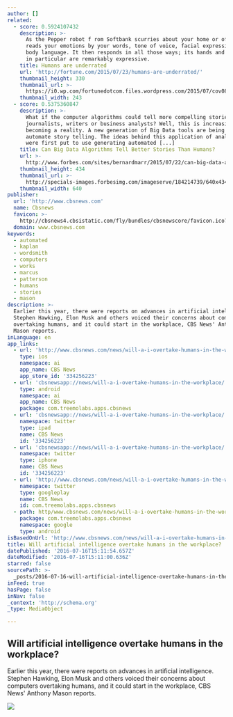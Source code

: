 ```yaml
---
author: []
related:
  - score: 0.5924107432
    description: >-
      As the Pepper robot f rom Softbank scurries about your home or office, it
      reads your emotions by your words, tone of voice, facial expressions, and
      body language. It then responds in all those ways; its hands and posture
      in particular are remarkably expressive.
    title: Humans are underrated
    url: 'http://fortune.com/2015/07/23/humans-are-underrated/'
    thumbnail_height: 330
    thumbnail_url: >-
      https://i0.wp.com/fortunedotcom.files.wordpress.com/2015/07/cov08_ainside.jpg?fit=440%2C330&ssl=1
    thumbnail_width: 243
  - score: 0.5375360847
    description: >-
      What if the computer algorithms could tell more compelling stories than
      journalists, writers or business analysts? Well, this is increasingly
      becoming a reality. A new generation of Big Data tools are being put to
      automate story telling. The ideas behind this application of analytics
      were first put to use generating automated [...]
    title: Can Big Data Algorithms Tell Better Stories Than Humans?
    url: >-
      http://www.forbes.com/sites/bernardmarr/2015/07/22/can-big-data-algorithms-tell-better-stories-than-humans/
    thumbnail_height: 434
    thumbnail_url: >-
      http://specials-images.forbesimg.com/imageserve/184214739/640x434.jpg?fit=scale
    thumbnail_width: 640
publisher:
  url: 'http://www.cbsnews.com'
  name: Cbsnews
  favicon: >-
    http://cbsnews4.cbsistatic.com/fly/bundles/cbsnewscore/favicon.ico?v=e3916d2fab7cc5272db5e334767c231b53e34f90
  domain: www.cbsnews.com
keywords:
  - automated
  - kaplan
  - wordsmith
  - computers
  - works
  - marcus
  - patterson
  - humans
  - stories
  - mason
description: >-
  Earlier this year, there were reports on advances in artificial intelligence.
  Stephen Hawking, Elon Musk and others voiced their concerns about computers
  overtaking humans, and it could start in the workplace, CBS News' Anthony
  Mason reports.
inLanguage: en
app_links:
  - url: 'http://www.cbsnews.com/news/will-a-i-overtake-humans-in-the-workplace/'
    type: ios
    namespace: ai
    app_name: CBS News
    app_store_id: '334256223'
  - url: 'cbsnewsapp://news/will-a-i-overtake-humans-in-the-workplace/'
    type: android
    namespace: ai
    app_name: CBS News
    package: com.treemolabs.apps.cbsnews
  - url: 'cbsnewsapp://news/will-a-i-overtake-humans-in-the-workplace/'
    namespace: twitter
    type: ipad
    name: CBS News
    id: '334256223'
  - url: 'cbsnewsapp://news/will-a-i-overtake-humans-in-the-workplace/'
    namespace: twitter
    type: iphone
    name: CBS News
    id: '334256223'
  - url: 'http://www.cbsnews.com/news/will-a-i-overtake-humans-in-the-workplace/'
    namespace: twitter
    type: googleplay
    name: CBS News
    id: com.treemolabs.apps.cbsnews
  - path: http/www.cbsnews.com/news/will-a-i-overtake-humans-in-the-workplace/
    package: com.treemolabs.apps.cbsnews
    namespace: google
    type: android
isBasedOnUrl: 'http://www.cbsnews.com/news/will-a-i-overtake-humans-in-the-workplace/'
title: Will artificial intelligence overtake humans in the workplace?
datePublished: '2016-07-16T15:11:54.657Z'
dateModified: '2016-07-16T15:11:00.636Z'
starred: false
sourcePath: >-
  _posts/2016-07-16-will-artificial-intelligence-overtake-humans-in-the-workplac.md
inFeed: true
hasPage: false
inNav: false
_context: 'http://schema.org'
_type: MediaObject

---
```

<article style=""><h1>Will artificial intelligence overtake humans in the workplace?</h1><p>Earlier this year, there were reports on advances in artificial intelligence. Stephen Hawking, Elon Musk and others voiced their concerns about computers overtaking humans, and it could start in the workplace, CBS News' Anthony Mason reports.</p><img src="http://cbsnews3.cbsistatic.com/hub/i/r/2011/08/26/729b536d-a643-11e2-a3f0-029118418759/thumbnail/1200x630/eb41b001ed28637c63b33c534ebb1622/Screen_Shot_2011-08-26_at_1.25.04_PM.png" /></article>